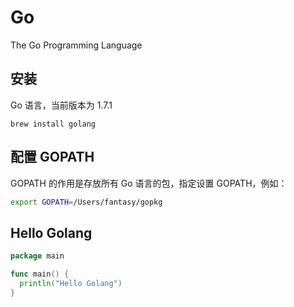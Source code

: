 # Go

The Go Programming Language

## 安装

Go 语言，当前版本为 1.7.1

```
brew install golang
```

## 配置 GOPATH

GOPATH 的作用是存放所有 Go 语言的包，指定设置 GOPATH，例如：

```sh
export GOPATH=/Users/fantasy/gopkg
```

## Hello Golang

```go
package main

func main() {
  println("Hello Golang")
}
```
